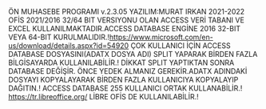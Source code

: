 ÖN MUHASEBE PROGRAMI v.2.3.05
YAZILIM:MURAT IRKAN 2021-2022
OFİS 2021/2016 32/64 BIT VERSIYONU OLAN ACCESS VERİ TABANI VE EXCEL KULLANILMAKTADIR.ACCESS DATABASE ENGİNE 2016 32-BIT VEYA 64-BIT 
KURULMALIDIR.!https://www.microsoft.com/en-us/download/details.aspx?id=54920
ÇOK KULLANICI İÇİN ACCESS DATABASE DOSYASINI(ADATX DOSYA ADI) SPLIT YAPARAK BİRDEN FAZLA BİLGİSAYARDA KULLANILABİLİR.!
DİKKAT SPLIT YAPTIKTAN SONRA DATABASE DEĞİŞİR. ÖNCE YEDEK ALMANIZ GEREKİR.ADATX ADINDAKİ DOSYAYI KOPYALAYARAK BİRDEN FAZLA KULLANICIYA KOPYALAYIP 
DAĞITIN.!
ACCESS DATABASE 255 KULLANICI ORTAK KULLANABİLİR.!
https://tr.libreoffice.org/
LİBRE OFİS DE KULLANILABİLİR.!
